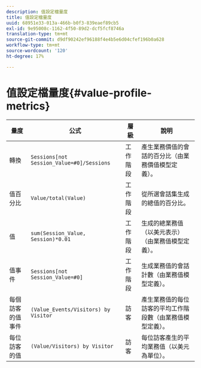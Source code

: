 ```yaml
---
description: 值設定檔量度
title: 值設定檔量度
uuid: 68951e33-013a-466b-b0f3-839eaef89cb5
exl-id: 9e95008c-1162-4f50-89d2-dcf5fcf8746a
translation-type: tm+mt
source-git-commit: d9df90242ef96188f4e4b5e6d04cfef196b0a628
workflow-type: tm+mt
source-wordcount: '120'
ht-degree: 17%

---
```


# 值設定檔量度{#value-profile-metrics}

| 量度 | 公式 | 層級 | 說明 |
|---|---|---|---|
| 轉換 | `Sessions[not Session_Value=#0]/Sessions` | 工作階段 | 產生業務價值的會話的百分比（由業務價值模型定義）。 |
| 值百分比 | `Value/total(Value)` | 工作階段 | 從所選會話集生成的總值的百分比。 |
| 值 | `sum(Session_Value, Session)*0.01` | 工作階段 | 生成的總業務值（以美元表示）（由業務值模型定義）。 |
| 值事件 | `Sessions[not Session_Value=#0]` | 工作階段 | 生成業務值的會話計數（由業務值模型定義）。 |
| 每個訪客的值事件 | `(Value_Events/Visitors) by Visitor` | 訪客 | 產生業務值的每位訪客的平均工作階段數（由業務值模型定義）。 |
| 每位訪客的值 | `(Value/Visitors) by Visitor` | 訪客 | 每位訪客產生的平均業務值（以美元為單位）。 |

